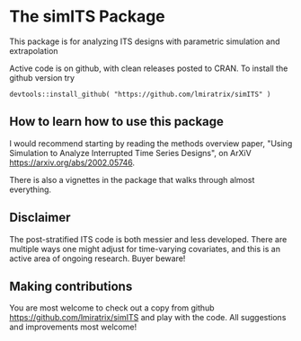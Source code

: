 
# The simITS Package

This package is for analyzing ITS designs with parametric simulation and extrapolation

Active code is on github, with clean releases posted to CRAN.  To install the github version try

```
devtools::install_github( "https://github.com/lmiratrix/simITS" )
```

## How to learn how to use this package

I would recommend starting by reading the methods overview paper, "Using Simulation to Analyze Interrupted Time Series Designs", on ArXiV <https://arxiv.org/abs/2002.05746>.

There is also a vignettes in the package that walks through almost everything.


## Disclaimer

The post-stratified ITS code is both messier and less developed.  There are multiple ways one might adjust for time-varying covariates, and this is an active area of ongoing research.  Buyer beware!


## Making contributions

You are most welcome to check out a copy from github <https://github.com/lmiratrix/simITS> and play with the code. All suggestions and improvements most welcome!



